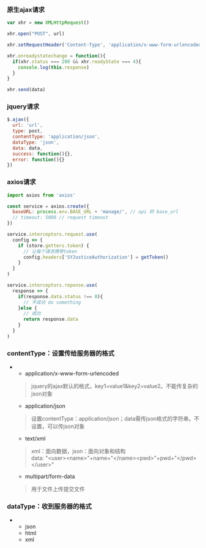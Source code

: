 ### 原生ajax请求

```js
var xhr = new XMLHttpRequest()

xhr.open("POST", url)

xhr.setRequestHeader('Content-Type', 'application/x-www-form-urlencoded')

xhr.onreadystatechange = function(){
  if(xhr.status === 200 && xhr.readyState === 4){
    console.log(this.response)    
  }
}

xhr.send(data)
```

### jquery请求

```js
$.ajax({
  url: 'url',
  type: post,
  contentType: 'application/json',
  dataType: 'json',
  data: data,
  success: function(){},
  error: function(){}
})
```

### axios请求

```js
import axios from 'axios'

const service = axios.create({
  baseURL: process.env.BASE_URL + 'manage/', // api 的 base_url
  // timeout: 5000 // request timeout
})

service.interceptors.request.use(
  config => {
    if (store.getters.token) {
      // 让每个请求携带token
      config.headers['SYJusticeAuthorization'] = getToken()
    }
  }
)

service.interceptors.reponse.use(
  response => {
    if(response.data.status !== 0){
      // 不成功 do something
    }else {
      // 成功
      return response.data
    }
  }
)
```

### contentType：设置传给服务器的格式

* * application/x-www-form-urlencoded

  > jquery的ajax默认的格式，key1=value1&key2=value2。不能传复杂的json对象

  * application/json

  > 设置contentType：application/json；data需传json格式的字符串。不设置，可以传json对象

  * text/xml

  > xml：面向数据，json：面向对象和结构  
  > data: "&lt;user&gt;&lt;name&gt;"+name+"&lt;/name&gt;&lt;pwd&gt;"+pwd+"&lt;/pwd&gt;&lt;/user&gt;"

  * multipart/form-data

  > 用于文件上传提交文件

### dataType：收到服务器的格式

* * json
  * html
  * xml



